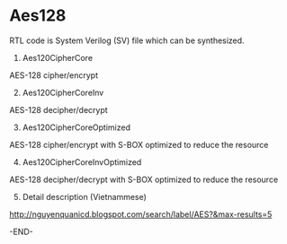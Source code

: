 # Aes128

RTL code is System Verilog (SV) file which can be synthesized.

1) Aes120CipherCore

AES-128 cipher/encrypt

2) Aes120CipherCoreInv

AES-128 decipher/decrypt

3) Aes120CipherCoreOptimized

AES-128 cipher/encrypt with S-BOX optimized to reduce the resource

4) Aes120CipherCoreInvOptimized

AES-128 decipher/decrypt with S-BOX optimized to reduce the resource

5) Detail description (Vietnammese)

http://nguyenquanicd.blogspot.com/search/label/AES?&max-results=5

-END-
